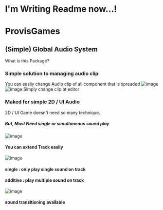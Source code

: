 # I'm Writing Readme now...!

# ProvisGames

## (Simple) Global Audio System

What is this Package?

### Simple solution to managing audio clip  
You can easliy change Audio clip of all component that is spreaded
![image](https://user-images.githubusercontent.com/14087406/77553904-bec8d900-6ef8-11ea-890c-375e17e1fa61.png)
![image](https://user-images.githubusercontent.com/14087406/77553852-ace73600-6ef8-11ea-808e-342f0b868a88.png)
Simply change clip at editor


### Maked for simple 2D / UI Audio
2D / UI Game doesn't need so many technique.
##### But, Must Need single or simultaneous sound play

![image](https://user-images.githubusercontent.com/14087406/77554504-81b11680-6ef9-11ea-9162-d43d94725f8c.png)  
#### You can extend Track easliy  

![image](https://user-images.githubusercontent.com/14087406/77554531-8a095180-6ef9-11ea-8cb7-e53a57f9bd12.png)  
#### single : only play single sound on track  
#### additive : play multiple sound on track  

![image](https://user-images.githubusercontent.com/14087406/77554548-9097c900-6ef9-11ea-9fc5-8e0247dd4b53.png)  
#### sound transitioning available


